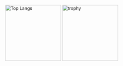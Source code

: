 <p align="left"> 
  <img alt="Top Langs" height="180px" src="https://github-readme-stats.vercel.app/api/top-langs/?username=Taiki130&layout=compact&theme=dark" />
  <img alt="trophy" height="180px" src="https://github-profile-trophy.vercel.app/?username=Taiki130&theme=juicyfresh&column=5" />
</p>
